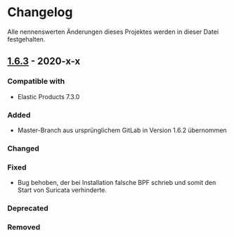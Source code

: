 # Changelog
Alle nennenswerten Änderungen dieses Projektes werden in dieser Datei festgehalten.

## [1.6.3](x) - 2020-x-x

### Compatible with
* Elastic Products 7.3.0

### Added
* Master-Branch aus ursprünglichem GitLab in Version 1.6.2 übernommen

### Changed

### Fixed
* Bug behoben, der bei Installation falsche BPF schrieb und somit den Start von Suricata verhinderte.

### Deprecated

### Removed

